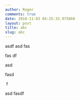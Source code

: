 ```yaml
---
author: Roger
comments: true
date: 2018-11-03 04:25:33.975860
layout: post
title: abc
slug: abc
---
```

asdf asd fas&nbsp;

fas df

asd&nbsp;

fasd

&nbsp;f

asd fasdf&nbsp;